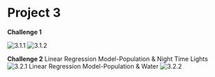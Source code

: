 # Project 3

**Challenge 1**

![3.1.1](https://xingyu-wang02.github.io/DATA-100/pictures/3.1.1.png)
![3.1.2](https://xingyu-wang02.github.io/DATA-100/pictures/3.1.2.png)

**Challenge 2**
Linear Regression Model-Population & Night Time Lights
![3.2.1](https://xingyu-wang02.github.io/DATA-100/pictures/3.2.1.png)
Linear Regression Model-Population & Water
![3.2.2](https://xingyu-wang02.github.io/DATA-100/pictures/3.2.2.png)
